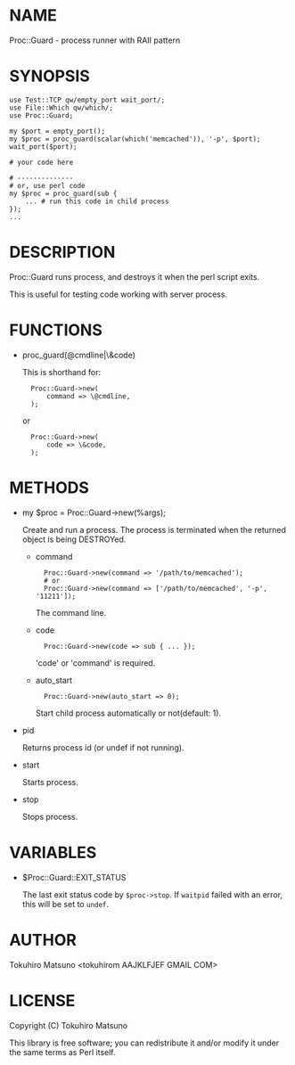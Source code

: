 # NAME

Proc::Guard - process runner with RAII pattern

# SYNOPSIS

    use Test::TCP qw/empty_port wait_port/;
    use File::Which qw/which/;
    use Proc::Guard;

    my $port = empty_port();
    my $proc = proc_guard(scalar(which('memcached')), '-p', $port);
    wait_port($port);

    # your code here

    # --------------
    # or, use perl code
    my $proc = proc_guard(sub {
        ... # run this code in child process
    });
    ...

# DESCRIPTION

Proc::Guard runs process, and destroys it when the perl script exits.

This is useful for testing code working with server process.

# FUNCTIONS

- proc\_guard(@cmdline|\\&code)

    This is shorthand for:

        Proc::Guard->new(
            command => \@cmdline,
        );

    or

        Proc::Guard->new(
            code => \&code,
        );

# METHODS

- my $proc = Proc::Guard->new(%args);

    Create and run a process. The process is terminated when the returned object is being DESTROYed.

    - command

            Proc::Guard->new(command => '/path/to/memcached');
            # or
            Proc::Guard->new(command => ['/path/to/memcached', '-p', '11211']);

        The command line.

    - code

            Proc::Guard->new(code => sub { ... });

        'code' or 'command' is required.

    - auto\_start

            Proc::Guard->new(auto_start => 0);

        Start child process automatically or not(default: 1).

- pid

    Returns process id (or undef if not running).

- start

    Starts process.

- stop

    Stops process.

# VARIABLES

- $Proc::Guard::EXIT\_STATUS

    The last exit status code by `$proc->stop`.  If `waitpid`
    failed with an error, this will be set to `undef`.

# AUTHOR

Tokuhiro Matsuno &lt;tokuhirom AAJKLFJEF GMAIL COM>

# LICENSE

Copyright (C) Tokuhiro Matsuno

This library is free software; you can redistribute it and/or modify
it under the same terms as Perl itself.
